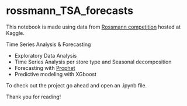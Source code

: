 # rossmann_TSA_forecasts

This notebook is made using data from [Rossmann competition](https://www.kaggle.com/c/rossmann-store-sales) hosted at Kaggle. 

Time Series Analysis & Forecasting

- Exploratory Data Analysis
- Time Series Analysis per store type and Seasonal decomposition
- Forecasting with [Prophet](https://github.com/facebookincubator/prophet)
- Predictive modeling with XGboost

To check out the project go ahead and open an .ipynb file.

Thank you for reading!
